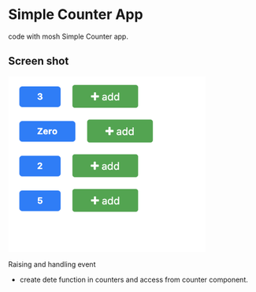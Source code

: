 # Simple Counter App
code with mosh Simple Counter app.

## Screen shot

<img src="https://raw.githubusercontent.com/yathu/Mosh-react-exercise/master/simple-counter/Screenshot.png" width="400" height="auto" alt="some_text">

Raising and handling event

- create dete function in counters and access from counter component.
